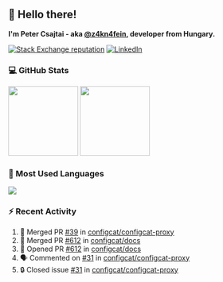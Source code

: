 ## 👋 Hello there!

**I'm Peter Csajtai - aka [@z4kn4fein](https://github.com/z4kn4fein), developer from Hungary.**

[![Stack Exchange reputation](https://img.shields.io/stackexchange/stackoverflow/r/8700582?color=orange&label=reputation&logo=stackoverflow&style=for-the-badge)](https://stackoverflow.com/users/8700582)
[![LinkedIn](https://img.shields.io/badge/linkedin-%230077B5.svg?style=for-the-badge&logo=linkedin&logoColor=white)](https://www.linkedin.com/in/csajtai-p%C3%A9ter-45395341/)

### 💻 GitHub Stats

<div>
  <img height="140px" src="https://github-readme-stats-pcsajtai.vercel.app/api?username=z4kn4fein&show_icons=true&hide_border=true&count_private=true&custom_title=Stats&theme=dracula&line_height=24&hide_title=true">
  <img height="140px" src="https://streak-stats.demolab.com?user=z4kn4fein&theme=dracula&hide_border=true">
  
</div>

### :toolbox: Most Used Languages

<img src="https://github-readme-stats-pcsajtai.vercel.app/api/top-langs/?username=z4kn4fein&theme=dracula&hide_border=true&layout=compact&langs_count=8&hide_title=true">

### :zap: Recent Activity

<!--START_SECTION:activity-->
1. 🎉 Merged PR [#39](https://github.com/configcat/configcat-proxy/pull/39) in [configcat/configcat-proxy](https://github.com/configcat/configcat-proxy)
2. 🎉 Merged PR [#612](https://github.com/configcat/docs/pull/612) in [configcat/docs](https://github.com/configcat/docs)
3. 💪 Opened PR [#612](https://github.com/configcat/docs/pull/612) in [configcat/docs](https://github.com/configcat/docs)
4. 🗣 Commented on [#31](https://github.com/configcat/configcat-proxy/issues/31#issuecomment-3301959355) in [configcat/configcat-proxy](https://github.com/configcat/configcat-proxy)
5. 🔒 Closed issue [#31](https://github.com/configcat/configcat-proxy/issues/31) in [configcat/configcat-proxy](https://github.com/configcat/configcat-proxy)
<!--END_SECTION:activity-->
